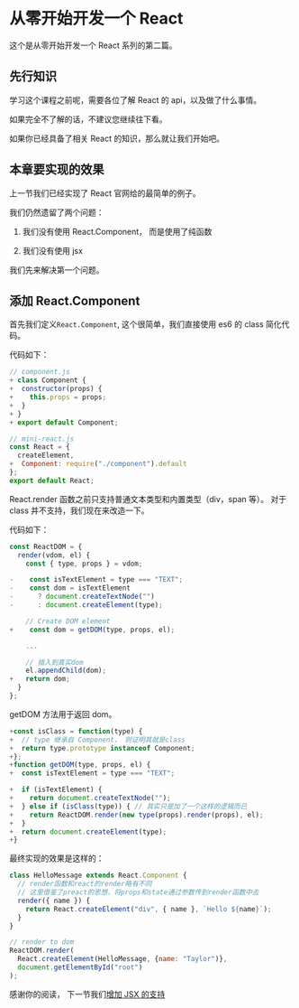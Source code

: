 # 从零开始开发一个 React

这个是从零开始开发一个 React 系列的第二篇。

## 先行知识

学习这个课程之前呢，需要各位了解 React 的 api，以及做了什么事情。

如果完全不了解的话，不建议您继续往下看。

如果你已经具备了相关 React 的知识，那么就让我们开始吧。

## 本章要实现的效果

上一节我们已经实现了 React 官网给的最简单的例子。

我们仍然遗留了两个问题：

1.  我们没有使用 React.Component， 而是使用了纯函数

2.  我们没有使用 jsx

我们先来解决第一个问题。

## 添加 React.Component

首先我们定义`React.Component`,
这个很简单，我们直接使用 es6 的 class 简化代码。

代码如下：

```js
// component.js
+ class Component {
+  constructor(props) {
+    this.props = props;
+  }
+ }
+ export default Component;

// mini-react.js
const React = {
  createElement,
+  Component: require("./component").default
};
export default React;
```

React.render 函数之前只支持普通文本类型和内置类型（div，span 等）。
对于 class 并不支持，我们现在来改造一下。

代码如下：

```js
const ReactDOM = {
  render(vdom, el) {
    const { type, props } = vdom;

-    const isTextElement = type === "TEXT";
-    const dom = isTextElement
-      ? document.createTextNode("")
-      : document.createElement(type);

    // Create DOM element
+    const dom = getDOM(type, props, el);

    ...

    // 插入到真实dom
    el.appendChild(dom);
+   return dom;
  }
};
```

getDOM 方法用于返回 dom。

```js
+const isClass = function(type) {
+  // type 继承自 Component， 则证明其就是class
+  return type.prototype instanceof Component;
+};
+function getDOM(type, props, el) {
+  const isTextElement = type === "TEXT";

+  if (isTextElement) {
+    return document.createTextNode("");
+  } else if (isClass(type)) { // 其实只是加了一个这样的逻辑而已
+    return ReactDOM.render(new type(props).render(props), el);
+  }
+  return document.createElement(type);
+}
```

最终实现的效果是这样的：

```js
class HelloMessage extends React.Component {
  // render函数和react的render略有不同
  // 这里借鉴了preact的思想，将props和state通过参数传到render函数中去
  render({ name }) {
    return React.createElement("div", { name }, `Hello ${name}`);
  }
}

// render to dom
ReactDOM.render(
  React.createElement(HelloMessage, {name: "Taylor")},
  document.getElementById("root")
);
```

感谢你的阅读， 下一节我们[增加 JSX 的支持](https://github.com/azl397985856/mono-react/tree/lecture/part3)
